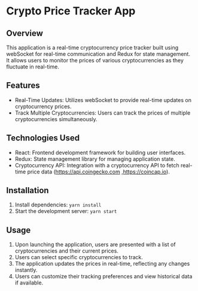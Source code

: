 
# Crypto Price Tracker App

## Overview
This application is a real-time cryptocurrency price tracker built using webSocket for real-time communication and Redux for state management. It allows users to monitor the prices of various cryptocurrencies as they fluctuate in real-time.

## Features
- Real-Time Updates: Utilizes webSocket to provide real-time updates on cryptocurrency prices.
- Track Multiple Cryptocurrencies: Users can track the prices of multiple cryptocurrencies simultaneously.

## Technologies Used
- React: Frontend development framework for building user interfaces.
- Redux: State management library for managing application state.
- Cryptocurrency API: Integration with a cryptocurrency API to fetch real-time price data (https://api.coingecko.com ,https://coincap.io).

## Installation
1. Install dependencies: `yarn install`
2. Start the development server: `yarn start`

## Usage
1. Upon launching the application, users are presented with a list of cryptocurrencies and their current prices.
2. Users can select specific cryptocurrencies to track.
3. The application updates the prices in real-time, reflecting any changes instantly.
4. Users can customize their tracking preferences and view historical data if available.
